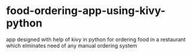 # food-ordering-app-using-kivy-python
app designed with help of kivy in python for ordering food in a restaurant which elminates need of any manual ordering system
